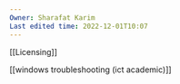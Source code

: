 ```yaml
---
Owner: Sharafat Karim
Last edited time: 2022-12-01T10:07
---
```

[[Licensing]]

[[windows troubleshooting (ict academic)]]